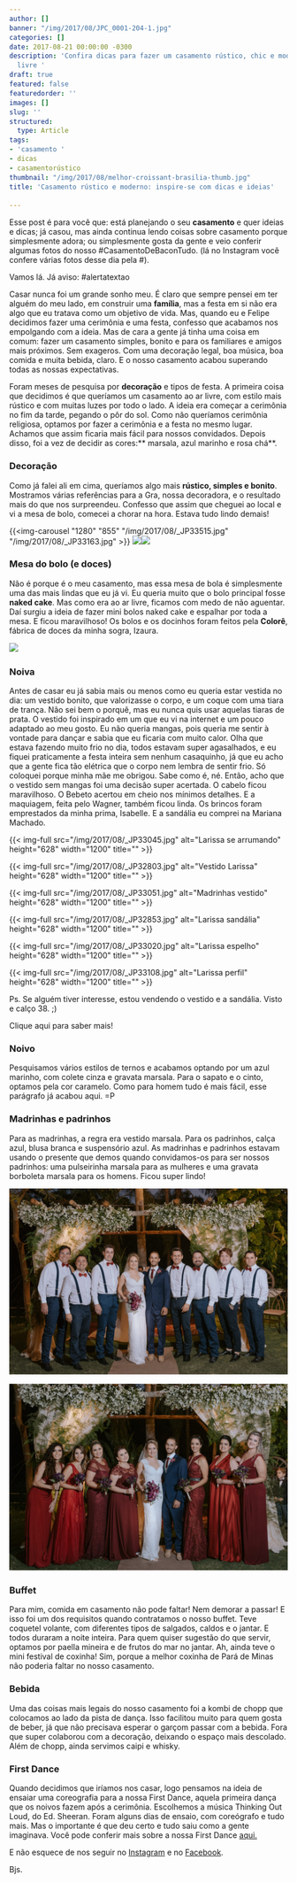 ```yaml
---
author: []
banner: "/img/2017/08/JPC_0001-204-1.jpg"
categories: []
date: 2017-08-21 00:00:00 -0300
description: 'Confira dicas para fazer um casamento rústico, chic e moderno ao ar
  livre '
draft: true
featured: false
featuredorder: ''
images: []
slug: ''
structured:
  type: Article
tags:
- 'casamento '
- dicas
- casamentorústico
thumbnail: "/img/2017/08/melhor-croissant-brasilia-thumb.jpg"
title: 'Casamento rústico e moderno: inspire-se com dicas e ideias'

---
```



Esse post é para você que: está planejando o seu **casamento** e quer ideias e dicas; já casou, mas ainda continua lendo coisas sobre casamento porque simplesmente adora; ou simplesmente gosta da gente e veio conferir algumas fotos do nosso #CasamentoDeBaconTudo. (lá no Instagram você confere várias fotos desse dia pela #).

Vamos lá. Já aviso: #alertatextao

Casar nunca foi um grande sonho meu. É claro que sempre pensei em ter alguém do meu lado, em construir uma **família**, mas a festa em si não era algo que eu tratava como um objetivo de vida. Mas, quando eu e Felipe decidimos fazer uma cerimônia e uma festa, confesso que acabamos nos empolgando com a ideia. Mas de cara a gente já tinha uma coisa em comum: fazer um casamento simples, bonito e para os familiares e amigos mais próximos. Sem exageros. Com uma decoração legal, boa música, boa comida e muita bebida, claro. E o nosso casamento acabou superando todas as nossas expectativas.

Foram meses de pesquisa por **decoração** e tipos de festa. A primeira coisa que decidimos é que queríamos um casamento ao ar livre, com estilo mais rústico e com muitas luzes por todo o lado. A ideia era começar a cerimônia no fim da tarde, pegando o pôr do sol. Como não queríamos cerimônia religiosa, optamos por fazer a cerimônia e a festa no mesmo lugar. Achamos que assim ficaria mais fácil para nossos convidados. Depois disso, foi a vez de decidir as cores:** marsala, azul marinho e rosa chá**.

### **Decoração**

Como já falei ali em cima, queríamos algo mais **rústico, simples e bonito**. Mostramos várias referências para a Gra, nossa decoradora, e o resultado mais do que nos surpreendeu. Confesso que assim que cheguei ao local e vi a mesa de bolo, comecei a chorar na hora. Estava tudo lindo demais!

{{<img-carousel "1280" "855" "/img/2017/08/_JP33515.jpg" "/img/2017/08/_JP33163.jpg" >}}
![](/img/2017/08/_JP33515.jpg)![](/img/2017/08/_JP33515.jpg)

### **Mesa do bolo (e doces)**

Não é porque é o meu casamento, mas essa mesa de bola é simplesmente uma das mais lindas que eu já vi. Eu queria muito que o bolo principal fosse **naked cake**. Mas como era ao ar livre, ficamos com medo de não aguentar. Daí surgiu a ideia de fazer mini bolos naked cake e espalhar por toda a mesa. E ficou maravilhoso! Os bolos e os docinhos foram feitos pela **Colorê**, fábrica de doces da minha sogra, Izaura.

![](/img/2017/08/_JP33163.jpg)

### **Noiva**

Antes de casar eu já sabia mais ou menos como eu queria estar vestida no dia: um vestido bonito, que valorizasse o corpo, e um coque com uma tiara de trança. Não sei bem o porquê, mas eu nunca quis usar aquelas tiaras de prata. O vestido foi inspirado em um que eu vi na internet e um pouco adaptado ao meu gosto. Eu não queria mangas, pois queria me sentir à vontade para dançar e sabia que eu ficaria com muito calor. Olha que estava fazendo muito frio no dia, todos estavam super agasalhados, e eu fiquei praticamente a festa inteira sem nenhum casaquinho, já que eu acho que a gente fica tão elétrica que o corpo nem lembra de sentir frio. Só coloquei porque minha mãe me obrigou. Sabe como é, né. Então, acho que o vestido sem mangas foi uma decisão super acertada. O cabelo ficou maravilhoso. O Bebeto acertou em cheio nos mínimos detalhes. E a maquiagem, feita pelo Wagner, também ficou linda. Os brincos foram emprestados da minha prima, Isabelle. E a sandália eu comprei na Mariana Machado.

{{< img-full src="/img/2017/08/_JP33045.jpg" alt="Larissa se arrumando"  height="628" width="1200" title="" >}}

{{< img-full src="/img/2017/08/_JP32803.jpg" alt="Vestido Larissa"  height="628" width="1200" title="" >}}

{{< img-full src="/img/2017/08/_JP33051.jpg" alt="Madrinhas vestido"  height="628" width="1200" title="" >}}

{{< img-full src="/img/2017/08/_JP32853.jpg" alt="Larissa sandália"  height="628" width="1200" title="" >}}

{{< img-full src="/img/2017/08/_JP33020.jpg" alt="Larissa espelho"  height="628" width="1200" title="" >}}

{{< img-full src="/img/2017/08/_JP33108.jpg" alt="Larissa perfil"  height="628" width="1200" title="" >}}

Ps. Se alguém tiver interesse, estou vendendo o vestido e a sandália. Visto e calço 38. ;)

Clique aqui para saber mais!

### **Noivo**

Pesquisamos vários estilos de ternos e acabamos optando por um azul marinho, com colete cinza e gravata marsala. Para o sapato e o cinto, optamos pela cor caramelo. Como para homem tudo é mais fácil, esse parágrafo já acabou aqui. =P

### **Madrinhas e padrinhos**

Para as madrinhas, a regra era vestido marsala. Para os padrinhos, calça azul, blusa branca e suspensório azul. As madrinhas e padrinhos estavam usando o presente que demos quando convidamos-os para ser nossos padrinhos: uma pulseirinha marsala para as mulheres e uma gravata borboleta marsala para os homens. Ficou super lindo!

![](/img/2017/08/JPC_0001-420.jpg)

![](/img/2017/08/JPC_0001-417.jpg)

### **Buffet**

Para mim, comida em casamento não pode faltar! Nem demorar a passar! E isso foi um dos requisitos quando contratamos o nosso buffet. Teve coquetel volante, com diferentes tipos de salgados, caldos e o jantar. E todos duraram a noite inteira. Para quem quiser sugestão do que servir, optamos por paella mineira e de frutos do mar no jantar. Ah, ainda teve o mini festival de coxinha! Sim, porque a melhor coxinha de Pará de Minas não poderia faltar no nosso casamento.

### **Bebida**

Uma das coisas mais legais do nosso casamento foi a kombi de chopp que colocamos ao lado da pista de dança. Isso facilitou muito para quem gosta de beber, já que não precisava esperar o garçom passar com a bebida. Fora que super colaborou com a decoração, deixando o espaço mais descolado. Além de chopp, ainda servimos caipi e whisky.

### **First Dance**

Quando decidimos que iríamos nos casar, logo pensamos na ideia de ensaiar uma coreografia para a nossa First Dance, aquela primeira dança que os noivos fazem após a cerimônia. Escolhemos a música Thinking Out Loud, do Ed. Sheeran. Foram alguns dias de ensaio, com coreógrafo e tudo mais. Mas o importante é que deu certo e tudo saiu como a gente imaginava. Você pode conferir mais sobre a nossa First Dance [aqui.](http://debacontudo.com.br/estilo-de-vida/first-dance-dicas-brasilia/)

E não esquece de nos seguir no [Instagram](www.instagram.com/casaldebacontudo) e no [Facebook](https://www.facebook.com/debacontudo).

Bjs.


